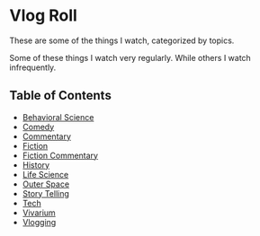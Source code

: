 # Vlog Roll

These are some of the things I watch, categorized by topics.

Some of these things I watch very regularly.
While others I watch infrequently.

## Table of Contents
* [Behavioral Science](behavioral-science.md)
* [Comedy](comedy.md)
* [Commentary](commentary.md)
* [Fiction](fiction.md)
* [Fiction Commentary](fiction-commentary.md)
* [History](history.md)
* [Life Science](life-science.md)
* [Outer Space](outer-space.md)
* [Story Telling](story-telling.md)
* [Tech](tech.md)
* [Vivarium](vivarium.md)
* [Vlogging](vlogging.md)
